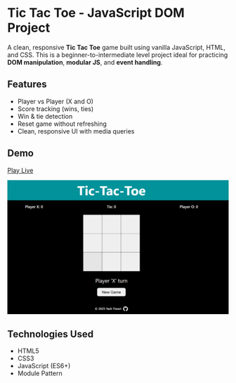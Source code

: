 # Tic Tac Toe - JavaScript DOM Project

A clean, responsive **Tic Tac Toe** game built using vanilla JavaScript, HTML, and CSS. This is a beginner-to-intermediate level project ideal for practicing **DOM manipulation**, **modular JS**, and **event handling**.

## Features

- Player vs Player (X and O)
- Score tracking (wins, ties)
- Win & tie detection
- Reset game without refreshing
- Clean, responsive UI with media queries

## Demo

[Play Live](https://your-live-link.com)

![Preview](preview.png)

## Technologies Used

- HTML5
- CSS3
- JavaScript (ES6+)
- Module Pattern
